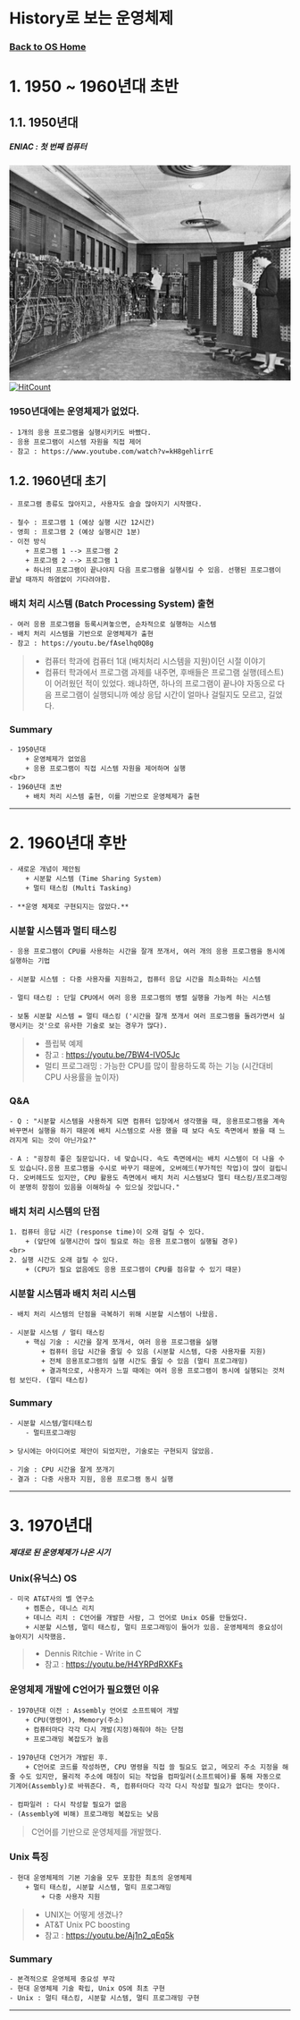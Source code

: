 # History로 보는 운영체제
### [Back to OS Home](https://github.com/boys-be-ambitious/TIL/tree/master/computer-science-school/Operating_system)

# 1. 1950 ~ 1960년대 초반
## 1.1. 1950년대
##### ENIAC : 첫 번째 컴퓨터
![Eniac_1947](../../images/Eniac.jpg)
[![HitCount](http://hits.dwyl.io/boys-be-ambitious//Operating_system/os_2_history.md.svg)](http://hits.dwyl.io/boys-be-ambitious//Operating_system/os_2_history.md)


### 1950년대에는 운영체제가 없었다.
    - 1개의 응용 프로그램을 실행시키키도 바빴다.
    - 응용 프로그램이 시스템 자원을 직접 제어
    - 참고 : https://www.youtube.com/watch?v=kH8gehlirrE

## 1.2. 1960년대 초기
    - 프로그램 종류도 많아지고, 사용자도 슬슬 많아지기 시작했다.

    - 철수 : 프로그램 1 (예상 실행 시간 12시간)
    - 영희 : 프로그램 2 (예상 실행시간 1분)
    - 이전 방식
        + 프로그램 1 --> 프로그램 2
        + 프로그램 2 --> 프로그램 1
        + 하나의 프로그램이 끝나야지 다음 프로그램을 실행시킬 수 있음. 선행된 프로그램이 끝날 때까지 하염없이 기다려야함.
    
### 배치 처리 시스템 (Batch Processing System) 출현
	- 여러 응용 프로그램을 등록시켜놓으면, 순차적으로 실행하는 시스템
	- 배치 처리 시스템을 기반으로 운영체제가 출현
	- 참고 : https://youtu.be/fAselhq0Q8g
    
> - 컴퓨터 학과에 컴퓨터 1대 (배치처리 시스템을 지원)이던 시절 이야기
> - 컴퓨터 학과에서 프로그램 과제를 내주면, 후배들은 프로그램 실행(테스트)이 어려웠던 적이 있었다. 왜냐하면, 하나의 프로그램이 끝나야 자동으로 다음 프로그램이 실행되니까 예상 응답 시간이 얼마나 걸릴지도 모르고, 길었다.

### Summary
    - 1950년대
        + 운영체제가 없었음
        + 응용 프로그램이 직접 시스템 자원을 제어하며 실행
    <br>
    - 1960년대 초반
        + 배치 처리 시스템 출현, 이를 기반으로 운영체제가 출현

---

# 2. 1960년대 후반
    - 새로운 개념이 제안됨
        + 시분할 시스템 (Time Sharing System)
        + 멀티 태스킹 (Multi Tasking)

    - **운영 체제로 구현되지는 않았다.**

### 시분할 시스템과 멀티 태스킹
    - 응용 프로그램이 CPU를 사용하는 시간을 잘개 쪼개서, 여러 개의 응용 프로그램을 동시에 실행하는 기법

    - 시분할 시스템 : 다중 사용자를 지원하고, 컴퓨터 응답 시간을 최소화하는 시스템

    - 멀티 태스킹 : 단일 CPU에서 여러 응용 프로그램의 병렬 실행을 가능케 하는 시스템

    - 보통 시분할 시스템 = 멀티 태스킹 ('시간을 잘개 쪼개서 여러 프로그램을 돌려가면서 실행시키는 것'으로 유사한 기술로 보는 경우가 많다).

> - 플립북 예제
> - 참고 : https://youtu.be/7BW4-IVO5Jc
> - 멀티 프로그래밍 : 가능한 CPU를 많이 활용하도록 하는 기능 (시간대비 CPU 사용률을 높이자)


### Q&A
    - Q : "시분할 시스템을 사용하게 되면 컴퓨터 입장에서 생각했을 때, 응용프로그램을 계속 바꾸면서 실행을 하기 때문에 배치 시스템으로 사용 했을 때 보다 속도 측면에서 봤을 때 느려지게 되는 것이 아닌가요?"
    
    - A : "굉장히 좋은 질문입니다. 네 맞습니다. 속도 측면에서는 배치 시스템이 더 나을 수도 있습니다.응용 프로그램을 수시로 바꾸기 때문에, 오버헤드(부가적인 작업)이 많이 걸립니다. 오버헤드도 있지만, CPU 활용도 측면에서 배치 처리 시스템보다 멀티 태스킹/프로그래밍이 분명히 장점이 있음을 이해하실 수 있으실 것입니다."

### 배치 처리 시스템의 단점
    1. 컴퓨터 응답 시간 (response time)이 오래 걸릴 수 있다.
        + (앞단에 실행시간이 많이 필요로 하는 응용 프로그램이 실행될 경우)
    <br>
    2. 실행 시간도 오래 걸릴 수 있다.
        + (CPU가 필요 없음에도 응용 프로그램이 CPU를 점유할 수 있기 때문)


### 시분할 시스템과 배치 처리 시스템
    - 배치 처리 시스템의 단점을 극복하기 위해 시분할 시스템이 나왔음.

    - 시분할 시스템 / 멀티 태스킹
        + 핵심 기술 : 시간을 잘게 쪼개서, 여러 응용 프로그램을 실행
            + 컴퓨터 응답 시간을 줄일 수 있음 (시분할 시스템, 다중 사용자를 지원)
            + 전체 응용프로그램의 실행 시간도 줄일 수 있음 (멀티 프로그래밍)
            + 결과적으로, 사용자가 느낄 때에는 여러 응용 프로그램이 동시에 실행되는 것처럼 보인다. (멀티 태스킹)

### Summary
    - 시분할 시스템/멀티태스킹
        - 멀티프로그래밍

    > 당시에는 아이디어로 제안이 되었지만, 기술로는 구현되지 않았음.

    - 기술 : CPU 시간을 잘게 쪼개기
    - 결과 : 다중 사용자 지원, 응용 프로그램 동시 실행

---

# 3. 1970년대
##### 제대로 된 운영체제가 나온 시기

### Unix(유닉스) OS
    - 미국 AT&T사의 벨 연구소
        + 켐톤슨, 데니스 리치
        + 데니스 리치 : C언어를 개발한 사람, 그 언어로 Unix OS를 만들었다.
        + 시분할 시스템, 멀티 태스킹, 멀티 프로그래밍이 들어가 있음. 운영체제의 중요성이 높아지기 시작했음.

> - Dennis Ritchie - Write in C
> - 참고 : https://youtu.be/H4YRPdRXKFs


### 운영체제 개발에 C언어가 필요했던 이유
    - 1970년대 이전 : Assembly 언어로 소프트웨어 개발
        + CPU(명령어), Memory(주소)
        + 컴퓨터마다 각각 다시 개발(지정)해줘야 하는 단점
        + 프로그래밍 복잡도가 높음
        
    - 1970년대 C언거가 개발된 후.
        + C언어로 코드를 작성하면, CPU 명령을 직접 쓸 필요도 없고, 메모리 주소 지정을 해줄 수도 있지만, 물리적 주소에 매칭이 되는 작업을 컴파일러(소프트웨어)를 통해 자동으로 기계어(Assembly)로 바꿔준다. 즉, 컴퓨터마다 각각 다시 작성할 필요가 없다는 뜻이다.

	- 컴파일러 : 다시 작성할 필요가 없음
	- (Assembly에 비해) 프로그래밍 복잡도는 낮음
    
> C언어를 기반으로 운영체제를 개발했다.



### Unix 특징
    - 현대 운영체제의 기본 기술을 모두 포함한 최초의 운영체제
        + 멀티 태스킹, 시분할 시스템, 멀티 프로그래밍
            + 다중 사용자 지원

> - UNIX는 어떻게 생겼나?
> - AT&T Unix PC boosting
> - 참고 : https://youtu.be/Aj1n2_qEq5k


### Summary
    - 본격적으로 운영체제 중요성 부각
    - 현대 운영체제 기술 확립, Unix OS에 최초 구현
    - Unix : 멀티 태스킹, 시분할 시스템, 멀티 프로그래밍 구현


---

